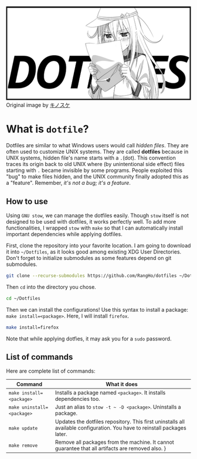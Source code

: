 ![Dotfiles](verniy-dotfiles.png)
Original image by [キノスケ](https://www.pixiv.net/member_illust.php?id=3180989)

# What is `dotfile`?

Dotfiles are similar to what Windows users would call *hidden files*. They are often used to customize UNIX systems. They are called **dotfiles** because in UNIX systems, hidden file's name starts with a `.`(dot). This convention traces its origin back to old UNIX where (by unintentional side effect) files starting with `.` became invisible by some programs. People exploited this "bug" to make files hidden, and the UNIX community finally adopted this as a "feature". Remember, *it's not a bug; it's a feature*.

## How to use

Using `GNU stow`, we can manage the dotfiles easily. Though `stow` itself is not designed to be used with dotfiles, it works perfectly well. To add more functionalities, I wrapped `stow` with `make` so that I can automatically install important dependencies while applying dotfiles.

First, clone the repository into your favorite location. I am going to download it into `~/Dotfiles`, as it looks good among existing XDG User Directories. Don't forget to initialize submodules as some features depend on git submodules.

```sh
git clone --recurse-submodules https://github.com/RangHo/dotfiles ~/Dotfiles
```

Then `cd` into the directory you chose.

```sh
cd ~/Dotfiles
```

Then we can install the configurations! Use this syntax to install a package: `make install=<package>`. Here, I will install `firefox`.

```sh
make install=firefox
```

Note that while applying dotfies, it may ask you for a `sudo` password.

## List of commands

Here are complete list of commands:

| Command | What it does |
|-----|-----|
| `make install=<package>` | Installs a package named `<package>`. It installs dependencies too. |
| `make uninstall=<package>` | Just an alias to `stow -t ~ -D <package>`. Uninstalls a package. |
| `make update` | Updates the dotfiles repository. This first uninstalls all available configuration. You have to reinstall packages later. |
| `make remove` | Remove all packages from the machine. It cannot guarantee that all artifacts are removed also. }
